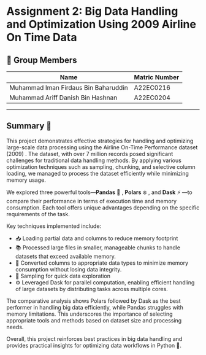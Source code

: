 # Assignment 2: Big Data Handling and Optimization Using 2009 Airline On Time Data 
## 👥 Group Members

| Name               | Matric Number |
|--------------------|---------------|
| Muhammad Iman Firdaus Bin Baharuddin        | A22EC0216      |
| Muhammad Ariff Danish Bin Hashnan         | A22EC0204       |

---
## Summary 🚀
This project demonstrates effective strategies for handling and optimizing large-scale data processing using the Airline On-Time Performance dataset (2009) . The dataset, with over 7 million records posed significant challenges for traditional data handling methods. By applying various optimization techniques such as sampling, chunking, and selective column loading, we managed to process the dataset efficiently while minimizing memory usage.

We explored three powerful tools—**Pandas** 🐼 , **Polars** ❄️ , and **Dask** ⚡ —to compare their performance in terms of execution time and memory consumption. Each tool offers unique advantages depending on the specific requirements of the task.

Key techniques implemented include:

- 📥 Loading partial data and columns to reduce memory footprint
- 📚 Processed large files in smaller, manageable chunks to handle datasets that exceed available memory.
- 🧠 Converted columns to appropriate data types to minimize memory consumption without losing data integrity.
- 🎲 Sampling for quick data exploration
- ⚙️ Leveraged Dask for parallel computation, enabling efficient handling of large datasets by distributing tasks across multiple cores.

The comparative analysis shows Polars followed by Dask as the best performer in handling big data efficiently, while Pandas struggles with memory limitations. This underscores the importance of selecting appropriate tools and methods based on dataset size and processing needs.

Overall, this project reinforces best practices in big data handling and provides practical insights for optimizing data workflows in Python 🐍.
